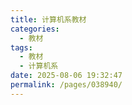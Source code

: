 ```yaml
---
title: 计算机系教材
categories: 
  - 教材
tags: 
  - 教材
  - 计算机系
date: 2025-08-06 19:32:47
permalink: /pages/038940/
---
```

